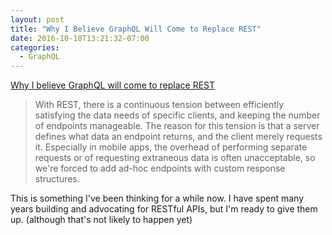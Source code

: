 ```yaml
---
layout: post
title: "Why I Believe GraphQL Will Come to Replace REST"
date: 2016-10-18T13:21:32-07:00
categories:
  - GraphQL
---
```


[Why I believe GraphQL will come to replace
REST](https://dev.to/reactiveconf/why-i-believe-graphql-will-come-to-replace-rest)

> With REST, there is a continuous tension between efficiently satisfying the data needs of specific clients, and keeping the number of endpoints manageable. The reason for this tension is that a server defines what data an endpoint returns, and the client merely requests it. Especially in mobile apps, the overhead of performing separate requests or of requesting extraneous data is often unacceptable, so we're forced to add ad-hoc endpoints with custom response structures.

This is something I've been thinking for a while now. I have spent many years building and advocating for RESTful APIs, but I'm ready to give them up. (although that's not likely to happen yet)
